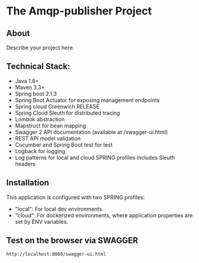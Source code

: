 # The Amqp-publisher Project

## About

Describe your project here.

## Technical Stack:

- Java 1.8+
- Maven 3.3+
- Spring boot 2.1.3
- Spring Boot Actuator for exposing management endpoints
- Spring cloud Greenwich.RELEASE
- Spring Cloud Sleuth for distributed tracing
- Lombok abstraction
- Mapstruct for bean mapping
- Swagger 2 API documentation (available at /swagger-ui.html)
- REST API model validation 
- Cucumber and Spring Boot test for test
- Logback for logging
- Log patterns for local and cloud SPRING profiles includes Sleuth headers

## Installation
This application is configured with two SPRING profiles:
- "local": For local dev environments.
- "cloud": For dockerized environments, where application properties are set by ENV variables.

Test on the browser via SWAGGER
-------------------

```sh
http://localhost:8080/swagger-ui.html
```